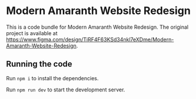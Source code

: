 
  # Modern Amaranth Website Redesign

  This is a code bundle for Modern Amaranth Website Redesign. The original project is available at https://www.figma.com/design/TiRF4F63KSd34nkl7eXDme/Modern-Amaranth-Website-Redesign.

  ## Running the code

  Run `npm i` to install the dependencies.

  Run `npm run dev` to start the development server.
  